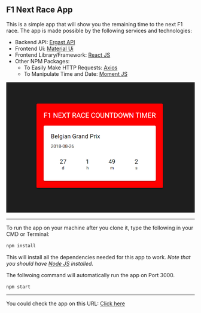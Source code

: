 ## F1 Next Race App

This is a simple app that will show you the remaining time to the next F1 race. The app is made possible by the following services and technologies:

* Backend API: [Ergast API](https://ergast.com/mrd/  "Ergast API")
* Frontend Ui: [Material Ui](https://material-ui.com  "Material Ui")
* Frontend Library/Framework: [React JS](https://reactjs.org  "React JS")
* Other NPM Packages:
	* To Easily Make HTTP Requests: [Axios](https://github.com/axios/axios "Axios") 
	* To Manipulate Time and Date: [Moment JS](https://momentjs.com "Moment JS") 

![A screen shot of the final app](https://github.com/Ahmed-Aljasim/f1-next-race/blob/master/snapshot.png?raw=true)

---
To run the app on your machine after you clone it, type the following in your CMD or Terminal:
```bash
npm install
```
This will install all the dependencies needed for this app to work.
*Note that you should have [Node JS](https://nodejs.org/en/  "Node JS") installed.*

The follwoing command will automatically run the app on Port 3000.
```bash
npm start
```
---
You could check the app on this URL: [Click here](https://ahmed-aljasim.github.io/f1-next-race/  "F1 Next Race")